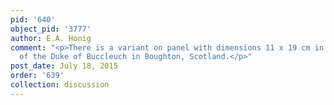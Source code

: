 ```yaml
---
pid: '640'
object_pid: '3777'
author: E.A. Honig
comment: "<p>There is a variant on panel with dimensions 11 x 19 cm in the collection
  of the Duke of Buccleuch in Boughton, Scotland.</p>"
post_date: July 18, 2015
order: '639'
collection: discussion
---
```

